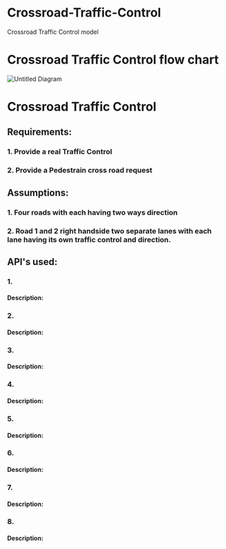 # Crossroad-Traffic-Control
Crossroad Traffic Control model


# Crossroad Traffic Control flow chart
  ![Untitled Diagram](https://github.com/user-attachments/assets/4e874f2e-2296-4765-a2fe-c11de192a0db)




# Crossroad Traffic Control
## Requirements:
### 1. Provide a real Traffic Control
### 2. Provide a Pedestrain cross road request
## Assumptions:
### 1. Four roads with each having two ways direction
### 2. Road 1 and 2 right handside two separate lanes with each lane having its own traffic control and direction. 


## API's used:
### 1.
#### Description:

### 2.
#### Description:

### 3.
#### Description:

### 4.
#### Description:

### 5.
#### Description:

### 6.
#### Description:

### 7.
#### Description:

### 8.
#### Description:


